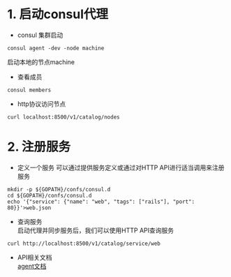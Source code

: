 # 1. 启动consul代理  
-  consul 集群启动  
```
consul agent -dev -node machine  
```
启动本地的节点machine  
-  查看成员  
```
consul members
```
-  http协议访问节点    
```
curl localhost:8500/v1/catalog/nodes
```
# 2. 注册服务
- 定义一个服务
可以通过提供服务定义或通过对HTTP API进行适当调用来注册服务  

```  
mkdir -p ${GOPATH}/confs/consul.d
cd ${GOPATH}/confs/consul.d
echo '{"service": {"name": "web", "tags": ["rails"], "port": 80}}'>web.json
```  
- 查询服务  
启动代理并同步服务后，我们可以使用HTTP API查询服务  
```
curl http://localhost:8500/v1/catalog/service/web
```
- API相关文档  
[agent文档](https://www.consul.io/api/agent/service.html) 
